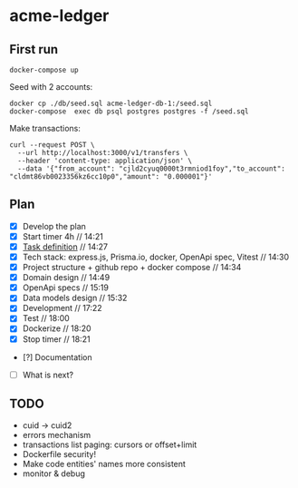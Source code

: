 # acme-ledger

## First run

```
docker-compose up
```

Seed with 2 accounts:

```
docker cp ./db/seed.sql acme-ledger-db-1:/seed.sql
docker-compose  exec db psql postgres postgres -f /seed.sql
```

Make transactions:

```
curl --request POST \
  --url http://localhost:3000/v1/transfers \
  --header 'content-type: application/json' \
  --data '{"from_account": "cjld2cyuq0000t3rmniod1foy","to_account": "cldmt86vb0023356kz6cc10p0","amount": "0.000001"}'
```

## Plan

- [x] Develop the plan
- [x] Start timer 4h // 14:21
- [x] [Task definition](TASK.md) // 14:27
- [x] Tech stack: express.js, Prisma.io, docker, OpenApi spec, Vitest // 14:30
- [x] Project structure + github repo + docker compose // 14:34
- [x] Domain design // 14:49
- [x] OpenApi specs // 15:19
- [x] Data models design // 15:32
- [x] Development // 17:22
- [x] Test // 18:00
- [x] Dockerize // 18:20
- [x] Stop timer // 18:21
- [?] Documentation
- [ ] What is next?

## TODO

- cuid -> cuid2
- errors mechanism
- transactions list paging: cursors or offset+limit
- Dockerfile security!
- Make code entities' names more consistent
- monitor & debug

